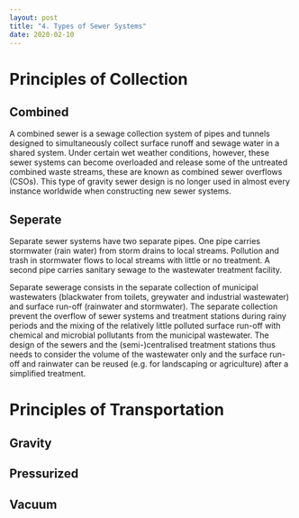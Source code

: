 ```yaml
---
layout: post
title: "4. Types of Sewer Systems"
date: 2020-02-10
---
```


# Principles of Collection
## Combined
A combined sewer is a sewage collection system of pipes and tunnels designed to simultaneously collect surface runoff and sewage water in a shared system. Under certain wet weather conditions, however, these sewer systems can become overloaded and release some of the untreated combined waste streams, these are known as combined sewer overflows (CSOs). This type of gravity sewer design is no longer used in almost every instance worldwide when constructing new sewer systems.
## Seperate
Separate sewer systems have two separate pipes. One pipe carries stormwater (rain water) from storm drains to local streams. Pollution and trash in stormwater flows to local streams with little or no treatment. A second pipe carries sanitary sewage to the wastewater treatment facility.

Separate sewerage consists in the separate collection of municipal wastewaters (blackwater from toilets, greywater and industrial wastewater) and surface run-off (rainwater and stormwater). The separate collection prevent the overflow of sewer systems and treatment stations during rainy periods and the mixing of the relatively little polluted surface run-off with chemical and microbial pollutants from the municipal wastewater. The design of the sewers and the (semi-)centralised treatment stations thus needs to consider the volume of the wastewater only and the surface run-off and rainwater can be reused (e.g. for landscaping or agriculture) after a simplified treatment.

# Principles of Transportation
## Gravity

## Pressurized

## Vacuum

